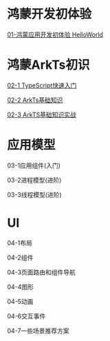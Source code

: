 # 鸿蒙开发初体验

[01-鸿蒙应用开发初体验 HelloWorld](https://github.com/Thor-jelly/StudyHm/blob/main/01-HelloWorld/%E9%B8%BF%E8%92%99%E5%BA%94%E7%94%A8%E5%BC%80%E5%8F%91%E5%88%9D%E4%BD%93%E9%AA%8C%20HelloWorld.md)  



# 鸿蒙ArkTs初识

[02-1 TypeScript快速入门](https://github.com/Thor-jelly/StudyHm/blob/main/02-ArkTs/02-2%20ArkTs%E5%9F%BA%E7%A1%80%E7%9F%A5%E8%AF%86.md)

[02-2 ArkTs基础知识](https://github.com/Thor-jelly/StudyHm/blob/main/02-ArkTs/02-3%20ArkTs%E5%AE%9E%E6%88%98.md)

[02-3 ArkTS基础知识实战](https://github.com/Thor-jelly/StudyHm/blob/main/02-ArkTs/02-3%20ArkTs%E5%AE%9E%E6%88%98.md)



# 应用模型

03-1应用组件(入门)

03-2进程模型(进阶)

03-3线程模型(进阶)



# UI

04-1布局

04-2组件

04-3页面路由和组件导航

04-4图形

04-5动画

04-6交互事件





04-7一些场景推荐方案
